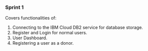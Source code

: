 ### Sprint 1  
Covers functionalities of:  
1. Connecting to the IBM Cloud DB2 service for database storage.  
2. Register and Login for normal users.  
3. User Dashboard.  
4. Registering a user as a donor.  
